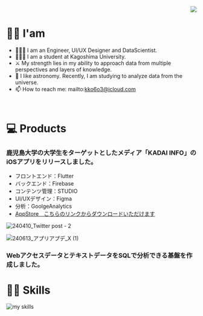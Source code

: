 <!-- 1. GitHub usernameを変更 -->
<div align="right">
  <img src="https://komarev.com/ghpvc/?username=username" />
</div>


<!-- 2. プロフィールや連絡先を変更 -->
# 👋🏻 I'am

- 🧑🏻‍💻 I am an Engineer, UI/UX Designer and DataScientist.
- 👨🏻‍🎓 I am a student at Kagoshima University.
- ⚔️ My strength lies in my ability to approach data from multiple perspectives and layers of knowledge.
- 🔭 I like astronomy. Recently, I am studying to analyze data from the universe.
- 📫 How to reach me: mailto:kko6o3@icloud.com
<br>

# 💻 Products
### 鹿児島大学の大学生をターゲットとしたメディア「KADAI INFO」のiOSアプリをリリースしました。
- フロントエンド：Flutter
- バックエンド：Firebase
- コンテンツ管理：STUDIO
- UI/UXデザイン：Figma
- 分析：GoolgeAnalytics
- [AppStore　こちらのリンクからダウンロードいただけます](https://apps.apple.com/jp/app/kadai-info%E3%85%A4/id6477259715)
 
![240410_Twitter post - 2](https://github.com/kkiyota63/kkiyota63/assets/82688821/1a1730d4-cca6-465d-8beb-2489cf71e732)

![240613_アプリアプデ_X (1)](https://github.com/kkiyota63/kkiyota63/assets/82688821/06a8ba74-2b87-4da3-a90f-fca359b74e1f)

### WebアクセスデータとテキストデータをSQLで分析できる基盤を作成しました。


<!-- 3. 好きな技術スタックに変更 -->
<!-- ライトモート：theme=light, ダークモート：theme=dark -->
<!-- アイコンの選択肢一覧：https://arc.net/l/quote/zizyykfh -->
# ✊🏻 Skills
<img alt="my skills" src="https://skillicons.dev/icons?theme=dark&perline=7&i=python,pytorch,mysql,postgresql,cpp,flutter,java,supabase,firebase,git,github,docker,anaconda,wordpress,linux,ubuntu,figma,notion" />
<br>



<!--
This repository is a ✨ _special_ ✨ repository because its `README.md` (this file) appears on your GitHub profile.

Here are some ideas to get you started:

- 🔭 I’m currently working on ...
- 🌱 I’m currently learning ...
- 👯 I’m looking to collaborate on ...
- 🤔 I’m looking for help with ...
- 💬 Ask me about ...
- 📫 How to reach me: ...
- 😄 Pronouns: ...
- ⚡ Fun fact: ...
-->

